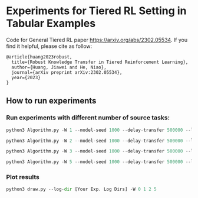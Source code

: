 # Experiments for Tiered RL Setting in Tabular Examples
Code for General Tiered RL paper https://arxiv.org/abs/2302.05534. If you find it helpful, please cite as follow:

```
@article{huang2023robust,
  title={Robust Knowledge Transfer in Tiered Reinforcement Learning},
  author={Huang, Jiawei and He, Niao},
  journal={arXiv preprint arXiv:2302.05534},
  year={2023}
}
```

## How to run experiments


### Run experiments with different number of source tasks:
```python
python3 Algorithm.py -W 1 --model-seed 1000 --delay-transfer 500000 --lam 0.3 --seed 100 200 300 400 500 ...

python3 Algorithm.py -W 2 --model-seed 1000 --delay-transfer 500000 --lam 0.3 --seed 100 200 300 400 500 ...

python3 Algorithm.py -W 3 --model-seed 1000 --delay-transfer 500000 --lam 0.3 --seed 100 200 300 400 500 ...

python3 Algorithm.py -W 5 --model-seed 1000 --delay-transfer 500000 --lam 0.3 --seed 100 200 300 400 500 ...
```


### Plot results

```python
python3 draw.py --log-dir [Your Exp. Log Dirs] -W 0 1 2 5
```